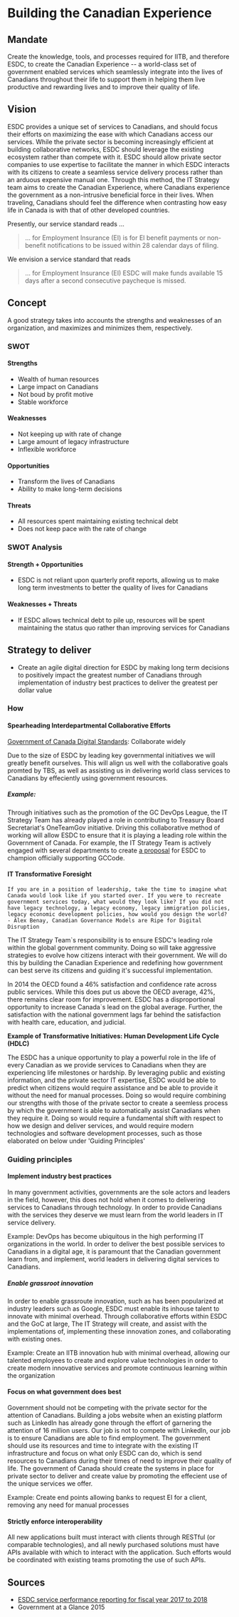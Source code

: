 # Building the Canadian Experience 

## Mandate 

Create the knowledge, tools, and processes required for IITB, and therefore ESDC, to create the Canadian Experience -- a world-class set of government enabled services which seamlessly integrate into the lives of Canadians throughout their life to support them in helping them live productive and rewarding lives and to improve their quality of life.

## Vision 

ESDC provides a unique set of services to Canadians, and should focus their efforts on maximizing the ease with which Canadians access our services.  While the private sector is becoming increasingly efficient at building collaborative networks, ESDC should leverage the existing ecosystem rather than compete with it. ESDC should allow private sector companies to use expertise to facilitate the manner in which ESDC interacts with its citizens to create a seamless service delivery process rather than an arduous expensive manual one. Through this method, the IT Strategy team aims to create the Canadian Experience, where Canadians experience the government as a non-intrusive beneficial force in their lives. When traveling, Canadians should feel the difference when contrasting how easy life in Canada is with that of other developed countries. 

Presently, our service standard reads ... 

> ... for Employment Insurance (EI) is for EI benefit payments or non-benefit notifications to be issued within 28 calendar days of filing. 

We envision a service standard that reads

> ... for Employment Insurance (EI) ESDC will make funds available 15 days after a second consecutive paycheque is missed. 

## Concept 

A good strategy takes into accounts the strengths and weaknesses of an organization, and maximizes and minimizes them, respectively. 

### SWOT 

#### Strengths

- Wealth of human resources 
- Large impact on Canadians 
- Not boud by profit motive 
- Stable workforce 

#### Weaknesses 

- Not keeping up with rate of change
- Large amount of legacy infrastructure 
- Inflexible workforce 

#### Opportunities

- Transform the lives of Canadians 
- Ability to make long-term decisions 

#### Threats 

- All resources spent maintaining existing technical debt 
- Does not keep pace with the rate of change 

### SWOT Analysis 

#### Strength + Opportunities 

- ESDC is not reliant upon quarterly profit reports, allowing us to make long term investments to better the quality of lives for Canadians 

#### Weaknesses + Threats 

- If ESDC allows technical debt to pile up, resources will be spent maintaining the status quo rather than improving services for Canadians 


## Strategy to deliver

- Create an agile digital direction for ESDC by making long term decisions to positively impact the greatest number of Canadians through implementation of industry best practices to deliver the greatest per dollar value 

### How 

#### Spearheading Interdepartmental Collaborative Efforts 

[Government of Canada Digital Standards](https://www.canada.ca/en/government/system/digital-government/government-canada-digital-standards.html): Collaborate widely

Due to the size of ESDC by leading key governmental initiatives we will greatly benefit ourselves. This will align us well with the collaborative goals promted by TBS, as well as assisting us in delivering world class services to Canadians by effeciently using government resources. 

##### Example:

Through initiatives such as the promotion of the GC DevOps League, the IT Strategy Team has already played a role in contributing to Treasury Board Secretariat's OneTeamGov initiative.  Driving this collaborative method of working will allow ESDC to ensure that it is playing a leading role within the Government of Canada. For example, the IT Strategy Team is actively engaged with several departments to create [a proposal](https://github.com/gcdevops/strategie-devops-strategy/blob/WorkInProgress/Content/OfficalGCCodeSupport.md) for ESDC to champion officially supporting GCCode.

#### IT Transformative Foresight 

```
If you are in a position of leadership, take the time to imagine what Canada would look like if you started over. If you were to recreate government services today, what would they look like? If you did not have legacy technology, a legacy economy, legacy immigration policies, legacy economic development policies, how would you design the world?
- Alex Benay, Canadian Governance Models are Ripe for Digital Disruption
```

The IT Strategy Team`s responsibility is to ensure ESDC's leading role within the global government community. Doing so will take aggressive strategies to evolve how citizens interact with their government. We will do this by building the Canadian Experience and redefining how government can best serve its citizens and guiding it's successful implementation. 

In 2014 the OECD found a 46% satisfaction and confidence rate across public services. While this does put us above the OECD average, 42%, there remains clear room for improvement. ESDC has a disproportional opportunity to increase Canada`s lead on the global average. Further, the satisfaction with the national government lags far behind the satisfaction with health care, education, and judicial. 

**Example of Transformative Initiatives: Human Development Life Cycle (HDLC)**

The ESDC has a unique opportunity to play a powerful role in the life of every Canadian as we provide services to Canadians when they are experiencing life milestones or hardship. By leveraging public and existing information, and the private sector IT expertise, ESDC would be able to predict when citizens would require assistance and be able to provide it without the need for manual processes. Doing so would require combining our strengths with those of the private sector to create a seemless process by which the government is able to automatically assist Canadians when they require it. Doing so would require a fundamental shift with respect to how we design and deliver services, and would require modern technologies and software development processes, such as those elaborated on below under 'Guiding Principles' 

### Guiding principles 

#### Implement industry best practices 

In many government activities, governments are the sole actors and leaders in the field, however, this does not hold when it comes to delivering services to Canadians through technology. In order to provide Canadians with the services they deserve we must learn from the world leaders in IT service delivery. 

Example: DevOps has become ubiquitous in the high performing IT organizations in the world. In order to deliver the best possible services to Canadians in a digital age, it is paramount that the Canadian government learn from, and implement, world leaders in delivering digital services to Canadians. 

##### Enable grassroot innovation 

In order to enable grassroute innovation, such as has been popularized at industry leaders such as Google, ESDC must enable its inhouse talent to innovate with minimal overhead. Through collaborative efforts within ESDC and the GoC at large, The IT Strategy will create, and assist with the implementations of, implementing these innovation zones, and collaborating with existing ones. 

Example: Create an IITB innovation hub with minimal overhead, allowing our talented employees to create and explore value technologies in order to create modern innovative services and promote continuous learning within the organization 

#### Focus on what government does best 

Government should not be competing with the private sector for the attention of Canadians. Building a jobs website when an existing platform such as LinkedIn has already gone through the effort of garnering the attention of 16 million users. Our job is not to compete with LinkedIn, our job is to ensure Canadians are able to find employment. The government should use its resources and time to integrate with the existing IT infrastructure and focus on what only ESDC can do, which is send resources to Canadians during their times of need to improve their quality of life. The government of Canada should create the systems in place for private sector to deliver and create value by promoting the effecient use of the unique services we offer. 

Example: Create end points allowing banks to request EI for a client, removing any need for manual processes 

#### Strictly enforce interoperability 

All new applications built must interact with clients through RESTful (or comparable technologies), and all newly purchased solutions must have APIs available with which to interact with the application. Such efforts would be coordinated with existing teams promoting the use of such APIs. 

## Sources 

- [ESDC service performance reporting for fiscal year 2017 to 2018](https://www.canada.ca/en/employment-social-development/corporate/transparency/service-standards-2017-2018.html)
- Government at a Glance 2015
